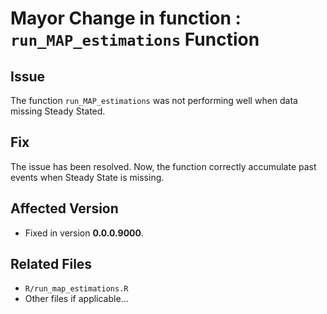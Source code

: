 
# Mayor Change in function : `run_MAP_estimations` Function

## Issue
The function `run_MAP_estimations` was not performing well when data missing Steady Stated.

## Fix
The issue has been resolved. Now, the function correctly accumulate past events when Steady State is missing.

## Affected Version
- Fixed in version **0.0.0.9000**.

## Related Files
- `R/run_map_estimations.R`  
- Other files if applicable...

